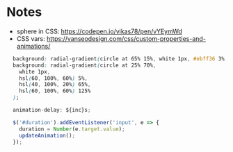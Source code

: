 # Notes

- sphere in CSS: https://codepen.io/vikas78/pen/vYEymWd
- CSS vars: https://vanseodesign.com/css/custom-properties-and-animations/

```css
  background: radial-gradient(circle at 65% 15%, white 1px, #ebff36 3%, #324700 60%, #ebff36 100%);
  background: radial-gradient(circle at 25% 70%, 
    white 1px,
    hsl(60, 100%, 60%) 5%, 
    hsl(40, 100%, 20%) 65%, 
    hsl(60, 100%, 60%) 125%
  );
```

```js
  animation-delay: ${inc}s;

  $('#duration').addEventListener('input', e => {
    duration = Number(e.target.value);
    updateAnimation();
  });
```